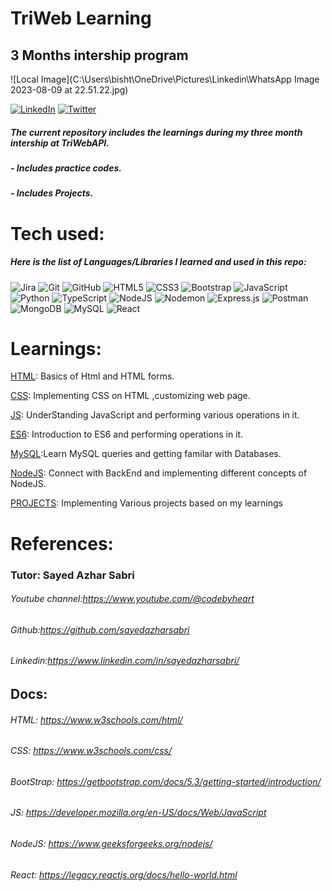 # TriWeb Learning
## 3 Months intership program

![Local Image](C:\Users\bisht\OneDrive\Pictures\Linkedin\WhatsApp Image 2023-08-09 at 22.51.22.jpg)


[![LinkedIn](https://img.shields.io/badge/LinkedIn-blue?style=flat-square&logo=linkedin&logoColor=white)](https://www.linkedin.com/in/shiwang-bisht-b5918b269/)  [![Twitter](https://img.shields.io/badge/Twitter-blue?style=social&logo=twitter)](https://twitter.com/Shiwang0bisht)

##### The current repository includes the learnings during my three month intership at TriWebAPI.
#####  - Includes practice codes.
##### - Includes Projects.

# Tech used:  
##### Here is the list of Languages/Libraries I learned and used in this repo:
![Jira](https://img.shields.io/badge/jira-%230A0FFF.svg?style=for-the-badge&logo=jira&logoColor=white) 
![Git](https://img.shields.io/badge/git-%23F05033.svg?style=for-the-badge&logo=git&logoColor=white)
![GitHub](https://img.shields.io/badge/github-%23121011.svg?style=for-the-badge&logo=github&logoColor=white)
![HTML5](https://img.shields.io/badge/html5-%23E34F26.svg?style=for-the-badge&logo=html5&logoColor=white)
![CSS3](https://img.shields.io/badge/css3-%231572B6.svg?style=for-the-badge&logo=css3&logoColor=white)
![Bootstrap](https://img.shields.io/badge/bootstrap-%238511FA.svg?style=for-the-badge&logo=bootstrap&logoColor=white)
![JavaScript](https://img.shields.io/badge/javascript-%23323330.svg?style=for-the-badge&logo=javascript&logoColor=%23F7DF1E)
![Python](https://img.shields.io/badge/python-3670A0?style=for-the-badge&logo=python&logoColor=ffdd54)
![TypeScript](https://img.shields.io/badge/typescript-%23007ACC.svg?style=for-the-badge&logo=typescript&logoColor=white)
![NodeJS](https://img.shields.io/badge/node.js-6DA55F?style=for-the-badge&logo=node.js&logoColor=white)
![Nodemon](https://img.shields.io/badge/NODEMON-%23323330.svg?style=for-the-badge&logo=nodemon&logoColor=%BBDEAD)
![Express.js](https://img.shields.io/badge/express.js-%23404d59.svg?style=for-the-badge&logo=express&logoColor=%2361DAFB)
![Postman](https://img.shields.io/badge/Postman-FF6C37?style=for-the-badge&logo=postman&logoColor=white)
![MongoDB](https://img.shields.io/badge/MongoDB-%234ea94b.svg?style=for-the-badge&logo=mongodb&logoColor=white)
![MySQL](https://img.shields.io/badge/mysql-%2300f.svg?style=for-the-badge&logo=mysql&logoColor=white)
![React](https://img.shields.io/badge/react-%2320232a.svg?style=for-the-badge&logo=react&logoColor=%2361DAFB)



# Learnings: 

[HTML](https://github.com/Shiwang0-0/Triweb-Learning/blob/main/HTML/README.md): Basics of Html and HTML forms.

[CSS](https://github.com/Shiwang0-0/Triweb-Learning/blob/main/CSS/README.md): Implementing CSS on HTML ,customizing web page.

[JS](https://github.com/Shiwang0-0/Triweb-Learning/blob/main/JavaScript/README.md): UnderStanding JavaScript and performing various operations in it.

[ES6](https://github.com/Shiwang0-0/Triweb-Learning/blob/main/ES6/README.md): Introduction to ES6 and performing operations in it.

[MySQL](https://github.com/Shiwang0-0/Triweb-Learning/blob/main/MySQL/README.md):Learn MySQL queries and getting familar with Databases.
    
[NodeJS](https://github.com/Shiwang0-0/Triweb-Learning/blob/main/NodeJS/README.md): Connect with BackEnd and implementing different concepts of NodeJS.

[PROJECTS](https://github.com/Shiwang0-0/Triweb-Learning/blob/main/Projects/README.mdhttps://github.com/Shiwang0-0/Triweb-Learning/blob/main/Projects/README.md): Implementing Various projects based on my learnings 
                  

   

# References:
### Tutor: Sayed Azhar Sabri
###### Youtube channel:https://www.youtube.com/@codebyheart 
###### Github:https://github.com/sayedazharsabri
###### Linkedin:https://www.linkedin.com/in/sayedazharsabri/

## Docs: 
###### HTML: https://www.w3schools.com/html/
###### CSS: https://www.w3schools.com/css/
###### BootStrap: https://getbootstrap.com/docs/5.3/getting-started/introduction/
###### JS: https://developer.mozilla.org/en-US/docs/Web/JavaScript
###### NodeJS: https://www.geeksforgeeks.org/nodejs/
###### React: https://legacy.reactjs.org/docs/hello-world.html




